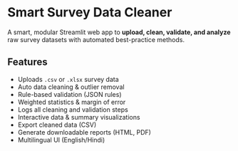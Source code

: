 # Smart Survey Data Cleaner

A smart, modular Streamlit web app to **upload, clean, validate, and analyze** raw survey datasets with automated best-practice methods.

## Features
- Uploads `.csv` or `.xlsx` survey data
- Auto data cleaning & outlier removal
- Rule-based validation (JSON rules)
- Weighted statistics & margin of error
- Logs all cleaning and validation steps
- Interactive data & summary visualizations
- Export cleaned data (CSV)
- Generate downloadable reports (HTML, PDF)
- Multilingual UI (English/Hindi)



